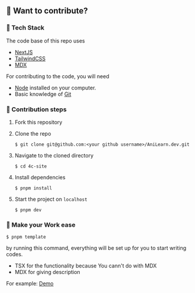 ## 🎉 Want to contribute?

### 🔖 Tech Stack

The code base of this repo uses

- [NextJS](https://nextjs.org/)
- [TailwindCSS](https://tailwindcss.com/)
- [MDX](https://mdxjs.com/docs/)

For contributing to the code, you will need

- [Node](https://nodejs.org/en/) installed on your computer.
- Basic knowledge of [Git](https://git-scm.com/)

### 🔖 Contribution steps

1. Fork this repository
2. Clone the repo

   ```console
   $ git clone git@github.com:<your github username>/AniLearn.dev.git
   ```

3. Navigate to the cloned directory

   ```console
   $ cd 4c-site
   ```

4. Install dependencies

   ```console
   $ pnpm install
   ```

5. Start the project on `localhost`

   ```console
   $ pnpm dev
   ```

### 🔖 Make your Work ease

```console
$ pnpm template
```

by running this command, everything will be set up for you to start writing codes.

- TSX for the functionality because You cann't do with MDX
- MDX for giving description

For example: [Demo](https://www.linkedin.com/posts/alireza17_nextjs-webdevelopment-activity-7070365787395391488-vDdj?utm_source=share&utm_medium=member_desktop)
